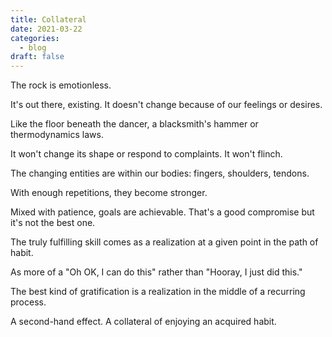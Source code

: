 ```yaml
---
title: Collateral
date: 2021-03-22
categories:
  - blog
draft: false
---
```


The rock is emotionless.

It's out there, existing. It doesn't change because of our feelings or desires.

Like the floor beneath the dancer, a blacksmith's hammer or thermodynamics laws.

It won't change its shape or respond to complaints. It won't flinch.

The changing entities are within our bodies: fingers, shoulders, tendons.

With enough repetitions, they become stronger.

Mixed with patience, goals are achievable. That's a good compromise but it's not the best one.

The truly fulfilling skill comes as a realization at a given point in the path of habit.

As more of a "Oh OK, I can do this" rather than "Hooray, I just did this."

The best kind of gratification is a realization in the middle of a recurring process.

A second-hand effect. A collateral of enjoying an acquired habit.
